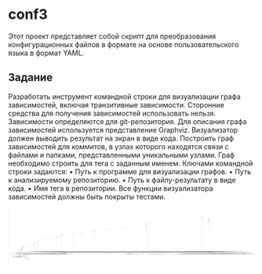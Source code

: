 # conf3
Этот проект представляет собой скрипт для преобразования конфигурационных файлов в формате на основе пользовательского языка в формат YAML.

## Задание 
Разработать инструмент командной строки для визуализации графа 
зависимостей, включая транзитивные зависимости. Сторонние средства для 
получения зависимостей использовать нельзя. 
Зависимости определяются для git-репозитория. Для описания графа 
зависимостей используется представление Graphviz. Визуализатор должен 
выводить результат на экран в виде кода. 
Построить граф зависимостей для коммитов, в узлах которого находятся 
связи с файлами и папками, представленными уникальными узлами. Граф 
необходимо строить для тега с заданным именем. 
Ключами командной строки задаются: 
• Путь к программе для визуализации графов. 
• Путь к анализируемому репозиторию. 
• Путь к файлу-результату в виде кода. 
• Имя тега в репозитории. 
Все функции визуализатора зависимостей должны быть покрыты тестами.



![img.png](img.png)
